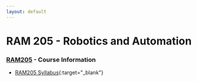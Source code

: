 ```yaml
---
layout: default
---
```


# RAM 205 - Robotics and Automation

### [RAM205](../../) - Course Information

- [RAM205 Syllabus](RAM205.Syllabus.pdf){:target="_blank"}




